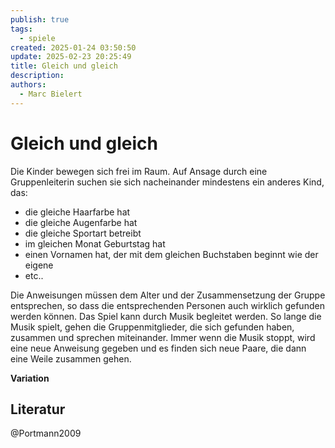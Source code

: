 ```yaml
---
publish: true
tags:
  - spiele
created: 2025-01-24 03:50:50
update: 2025-02-23 20:25:49
title: Gleich und gleich
description: 
authors:
  - Marc Bielert
---
```


# Gleich und gleich

Die Kinder bewegen sich frei im Raum. Auf Ansage durch eine Gruppenleiterin suchen sie sich nacheinander mindestens ein anderes Kind, das:

- die gleiche Haarfarbe hat
- die gleiche Augenfarbe hat
- die gleiche Sportart betreibt
- im gleichen Monat Geburtstag hat
- einen Vornamen hat, der mit dem gleichen Buchstaben beginnt wie der eigene
- etc..

Die Anweisungen müssen dem Alter und der Zusammensetzung der Gruppe entsprechen, so dass die entsprechenden Personen auch wirklich gefunden werden können. Das Spiel kann durch Musik begleitet werden. So lange die Musik spielt, gehen die Gruppenmitglieder, die sich gefunden haben, zusammen und sprechen miteinander. Immer wenn die Musik stoppt, wird eine neue Anweisung gegeben und es finden sich neue Paare, die dann eine Weile zusammen gehen.

**Variation**

## Literatur

@Portmann2009


